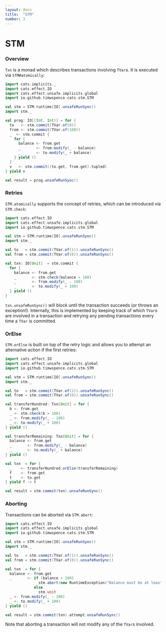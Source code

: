```yaml
---
layout: docs
title:  "STM"
number: 3
---
```


# STM

### Overview

`Txn` is a monad which describes transactions involving `TVar`s. It is executed via
`STM#atomically`:

```scala mdoc:reset
import cats.implicits._
import cats.effect.IO
import cats.effect.unsafe.implicits.global
import io.github.timwspence.cats.stm.STM

val stm = STM.runtime[IO].unsafeRunSync()
import stm._

val prog: IO[(Int, Int)] = for {
  to   <- stm.commit(TVar.of(0))
  from <- stm.commit(TVar.of(100))
  _  <- stm.commit {
    for {
      balance <- from.get
      _       <- from.modify(_ - balance)
      _       <- to.modify(_ + balance)
    } yield ()
  }
  v   <- stm.commit((to.get, from.get).tupled)
} yield v

val result = prog.unsafeRunSync()
```

### Retries

`STM.atomically` supports the concept of retries, which can be introduced via
`STM.check`:

```scala mdoc:reset
import cats.effect.IO
import cats.effect.unsafe.implicits.global
import io.github.timwspence.cats.stm.STM

val stm = STM.runtime[IO].unsafeRunSync()
import stm._

val to   = stm.commit(TVar.of(1)).unsafeRunSync()
val from = stm.commit(TVar.of(0)).unsafeRunSync()

val txn: IO[Unit]  = stm.commit {
  for {
    balance <- from.get
    _       <- stm.check(balance > 100)
    _       <- from.modify(_ - 100)
    _       <- to.modify(_ + 100)
  } yield ()
}
```

`txn.unsafeRunSync()` will block until the transaction succeeds (or throws an
exception!). Internally, this is implemented by keeping track of which `TVar`s are
involved in a transaction and retrying any pending transactions every time a `TVar`
is committed.

### OrElse

`STM.orElse` is built on top of the retry logic and allows you to attempt an
alternative action if the first retries:

```scala mdoc:reset
import cats.effect.IO
import cats.effect.unsafe.implicits.global
import io.github.timwspence.cats.stm.STM

val stm = STM.runtime[IO].unsafeRunSync()
import stm._

val to   = stm.commit(TVar.of(1)).unsafeRunSync()
val from = stm.commit(TVar.of(0)).unsafeRunSync()

val transferHundred: Txn[Unit] = for {
  b <- from.get
  _ <- stm.check(b > 100)
  _ <- from.modify(_ - 100)
  _ <- to.modify(_ + 100)
} yield ()

val transferRemaining: Txn[Unit] = for {
  balance <- from.get
  _       <- from.modify(_ - balance)
  _       <- to.modify(_ + balance)
} yield ()

val txn  = for {
  _    <- transferHundred.orElse(transferRemaining)
  f    <- from.get
  t    <- to.get
} yield f -> t

val result = stm.commit(txn).unsafeRunSync()
```

### Aborting

Transactions can be aborted via `STM.abort`:

```scala mdoc:reset
import cats.effect.IO
import cats.effect.unsafe.implicits.global
import io.github.timwspence.cats.stm.STM

val stm = STM.runtime[IO].unsafeRunSync()
import stm._

val to   = stm.commit(TVar.of(1)).unsafeRunSync()
val from = stm.commit(TVar.of(0)).unsafeRunSync()

val txn  = for {
  balance <- from.get
  _       <- if (balance < 100)
               stm.abort(new RuntimeException("Balance must be at least 100"))
             else
               stm.unit
  _ <- from.modify(_ - 100)
  _ <- to.modify(_ + 100)
} yield ()

val result = stm.commit(txn).attempt.unsafeRunSync()
```

Note that aborting a transaction will not modify any of the `TVar`s involved.

